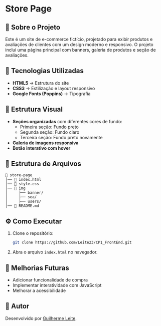 # Store Page

## 📌 Sobre o Projeto
Este é um site de e-commerce fictício, projetado para exibir produtos e avaliações de clientes com um design moderno e responsivo. O projeto inclui uma página principal com banners, galeria de produtos e seção de avaliações.

## 🚀 Tecnologias Utilizadas
- **HTML5** → Estrutura do site
- **CSS3** → Estilização e layout responsivo
- **Google Fonts (Poppins)** → Tipografia

## 🎨 Estrutura Visual
- **Seções organizadas** com diferentes cores de fundo:
  - Primeira seção: Fundo preto
  - Segunda seção: Fundo claro
  - Terceira seção: Fundo preto novamente
- **Galeria de imagens responsiva**
- **Botão interativo com hover**

## 📂 Estrutura de Arquivos
```
📁 store-page
│── 📄 index.html
│── 📄 style.css
│── 📂 img
│     ├── banner/
│     ├── sea/
│     ├── users/
│── 📄 README.md
```

## ⚙️ Como Executar
1. Clone o repositório:
   ```bash
   git clone https://github.com/Leite23/CP1_FrontEnd.git
   ```
2. Abra o arquivo `index.html` no navegador.

## 📌 Melhorias Futuras
- Adicionar funcionalidade de compra
- Implementar interatividade com JavaScript
- Melhorar a acessibilidade

## 📝 Autor
Desenvolvido por [Guilherme Leite](https://github.com/seu-usuario).

